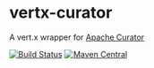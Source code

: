 # vertx-curator

A vert.x wrapper for [Apache Curator](http://curator.apache.org/)

[![Build Status](http://img.shields.io/travis/ef-labs/vertx-curator.svg?maxAge=2592000&style=flat-square)](https://travis-ci.org/ef-labs/vertx-curator)
[![Maven Central](https://img.shields.io/maven-central/v/com.englishtown.vertx/vertx-curator.svg?maxAge=2592000&style=flat-square)](https://maven-badges.herokuapp.com/maven-central/com.englishtown.vertx/vertx-curator/)
